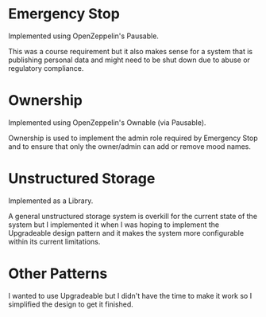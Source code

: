 # Emergency Stop

Implemented using OpenZeppelin's Pausable.

This was a course requirement but it also makes sense for a system that is
publishing personal data and might need to be shut down due to abuse or
regulatory compliance.

# Ownership

Implemented using OpenZeppelin's Ownable (via Pausable).

Ownership is used to implement the admin role required by Emergency Stop and
to ensure that only the owner/admin can add or remove mood names.

# Unstructured Storage

Implemented as a Library.

A general unstructured storage system is overkill for the current state of the
system but I implemented it when I was hoping to implement the Upgradeable
design pattern and it makes the system more configurable within its current
limitations.

# Other Patterns

I wanted to use Upgradeable but I didn't have the time to make it work so I
simplified the design to get it finished.

